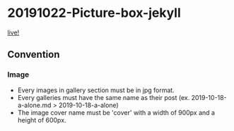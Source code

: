 # 20191022-Picture-box-jekyll

[live!](https://natthamonng.github.io/20191022-Picture-box-jekyll/)

## Convention

### Image
- Every images in gallery section must be in jpg format.
- Every galleries must have the same name as their post (ex. 2019-10-18-a-alone.md > 2019-10-18-a-alone) 
- The image cover name must be 'cover' with a width of 900px and a height of 600px.
